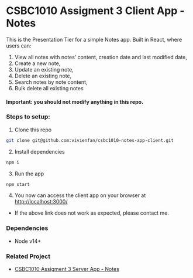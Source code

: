 # CSBC1010 Assigment 3 Client App - Notes

This is the Presentation Tier for a simple Notes app. Built in React, where users can:
1. View all notes with notes’ content, creation date and last modified date,
2. Create a new note,
3. Update an existing note,
4. Delete an existing note,
5. Search notes by note content,
6. Bulk delete all existing notes


#### Important: you should not modify anything in this repo.

### Steps to setup:

1. Clone this repo
```bash
git clone git@github.com:vivienfan/csbc1010-notes-app-client.git

```

2. Install dependencies
```bash
npm i

```

3. Run the app
```bash
npm start

```

4. You now can access the client app on your browser at [http://localhost:3000/](http://localhost:3000/)
- If the above link does not work as expected, please contact me.


### Dependencies 
- Node v14+

### Related Project
- [CSBC1010 Assigment 3 Server App - Notes](https://github.com/vivienfan/csbc1010-notes-app-server)
